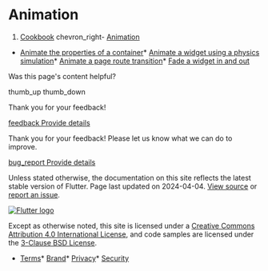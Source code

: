 Animation
=========

1. [Cookbook](/cookbook) chevron\_right- [Animation](/cookbook/animation)

* [Animate the properties of a container](/cookbook/animation/animated-container/)* [Animate a widget using a physics simulation](/cookbook/animation/physics-simulation/)* [Animate a page route transition](/cookbook/animation/page-route-animation/)* [Fade a widget in and out](/cookbook/animation/opacity-animation/)

Was this page's content helpful?

thumb\_up thumb\_down

Thank you for your feedback!

 [feedback Provide details](https://github.com/flutter/website/issues/new?template=1_page_issue.yml&&page-url=https://docs.flutter.dev/cookbook/animation/&page-source=https://github.com/flutter/website/tree/main/src/content/cookbook/animation/index.md)

Thank you for your feedback! Please let us know what we can do to improve.

 [bug\_report Provide details](https://github.com/flutter/website/issues/new?template=1_page_issue.yml&&page-url=https://docs.flutter.dev/cookbook/animation/&page-source=https://github.com/flutter/website/tree/main/src/content/cookbook/animation/index.md)

Unless stated otherwise, the documentation on this site reflects the latest stable version of Flutter. Page last updated on 2024-04-04. [View source](https://github.com/flutter/website/tree/main/src/content/cookbook/animation/index.md) or [report an issue](https://github.com/flutter/website/issues/new?template=1_page_issue.yml&&page-url=https://docs.flutter.dev/cookbook/animation/&page-source=https://github.com/flutter/website/tree/main/src/content/cookbook/animation/index.md "Report an issue with this page").

[![Flutter logo](/assets/images/branding/flutter/logo+text/horizontal/white.svg)](https://flutter.dev)

Except as otherwise noted, this site is licensed under a [Creative Commons Attribution 4.0 International License](https://creativecommons.org/licenses/by/4.0/), and code samples are licensed under the [3-Clause BSD License](https://opensource.org/licenses/BSD-3-Clause).

* [Terms](/tos "Terms of use")* [Brand](/brand "Brand usage guidelines")* [Privacy](https://policies.google.com/privacy "Privacy policy")* [Security](/security "Security philosophy and practices")

   